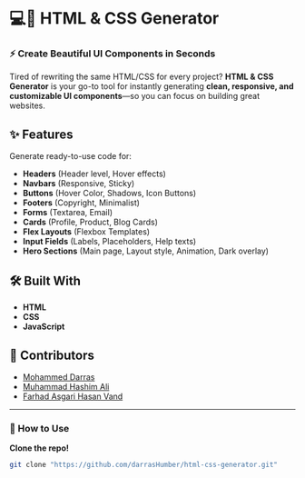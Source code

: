 # 💻🎨 HTML & CSS Generator

### ⚡ Create Beautiful UI Components in Seconds

Tired of rewriting the same HTML/CSS for every project? **HTML & CSS Generator** is your go-to tool for instantly generating **clean, responsive, and customizable UI components**—so you can focus on building great websites.

## ✨ Features

Generate ready-to-use code for:

- **Headers** (Header level, Hover effects)
- **Navbars** (Responsive, Sticky)
- **Buttons** (Hover Color, Shadows, Icon Buttons)
- **Footers** (Copyright, Minimalist)
- **Forms** (Textarea, Email)
- **Cards** (Profile, Product, Blog Cards)
- **Flex Layouts** (Flexbox Templates)
- **Input Fields** (Labels, Placeholders, Help texts)
- **Hero Sections** (Main page, Layout style, Animation, Dark overlay)

## 🛠️ Built With

- **HTML**
- **CSS**
- **JavaScript**

## 👥 Contributors

- [Mohammed Darras](https://github.com/darrasHumber)
- [Muhammad Hashim Ali](https://github.com/Hashim271)
- [Farhad Asgari Hasan Vand](https://github.com/f-vand)

---

### 🚀 How to Use

**Clone the repo!**

```bash
git clone "https://github.com/darrasHumber/html-css-generator.git"

```

